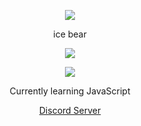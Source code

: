 <p align="center">  
<img src="https://media.discordapp.net/attachments/813341662545313832/813343404507267092/pokemon_pixel.gif">
</p>
<p align="center">
    ice bear
<p align="center">  
<img src="https://komarev.com/ghpvc/?username=jnajwhdanbiwduanwdioayuhbou2qgybroq&color=grey">
</p>
    <p align="center">
  <img src="https://discord.c99.nl/widget/theme-4/765515946856677386.png"/>
</p>
<p align="center">
Currently learning JavaScript
<p align="center">
    <a href="https://discord.gg/qgbXvhDABY">Discord Server</a>
